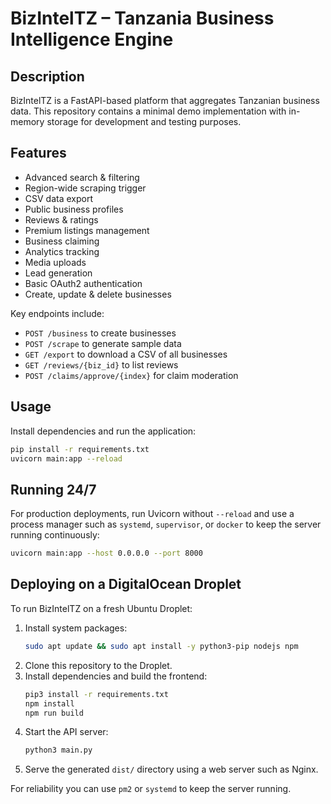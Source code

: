 # BizIntelTZ – Tanzania Business Intelligence Engine

## Description
BizIntelTZ is a FastAPI-based platform that aggregates Tanzanian business data.
This repository contains a minimal demo implementation with in-memory storage
for development and testing purposes.

## Features
- Advanced search & filtering
- Region-wide scraping trigger
- CSV data export
- Public business profiles
- Reviews & ratings
- Premium listings management
- Business claiming
- Analytics tracking
- Media uploads
- Lead generation
- Basic OAuth2 authentication
- Create, update & delete businesses

Key endpoints include:
- `POST /business` to create businesses
- `POST /scrape` to generate sample data
- `GET /export` to download a CSV of all businesses
- `GET /reviews/{biz_id}` to list reviews
- `POST /claims/approve/{index}` for claim moderation

## Usage
Install dependencies and run the application:
```bash
pip install -r requirements.txt
uvicorn main:app --reload
```

## Running 24/7
For production deployments, run Uvicorn without `--reload` and use a process
manager such as `systemd`, `supervisor`, or `docker` to keep the server running
continuously:
```bash
uvicorn main:app --host 0.0.0.0 --port 8000
```

## Deploying on a DigitalOcean Droplet

To run BizIntelTZ on a fresh Ubuntu Droplet:

1. Install system packages:
   ```bash
   sudo apt update && sudo apt install -y python3-pip nodejs npm
   ```
2. Clone this repository to the Droplet.
3. Install dependencies and build the frontend:
   ```bash
   pip3 install -r requirements.txt
   npm install
   npm run build
   ```
4. Start the API server:
   ```bash
   python3 main.py
   ```
5. Serve the generated `dist/` directory using a web server such as Nginx.

For reliability you can use `pm2` or `systemd` to keep the server running.
